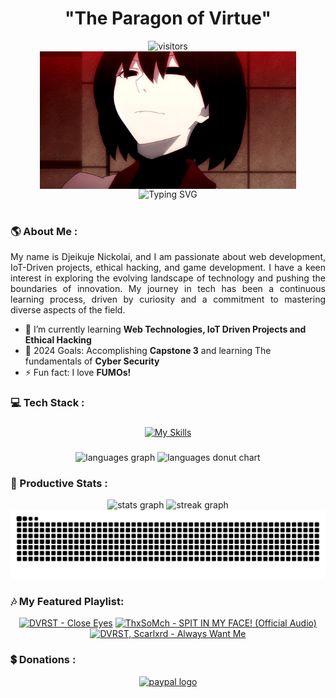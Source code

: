<h1 align="center">"The Paragon of Virtue"</h1>
<div align="center">
    <img src="https://profile-counter.glitch.me/orangemintz/count.svg?" height="27" alt="visitors" />
</div>

<div align="center">
<img align="center" height="220" src="https://github.com/OrangeMintz/orangemintz/blob/main/GIF/Ougi.gif" />
</div>

<div align="center"><a><img src="https://readme-typing-svg.demolab.com?font=Fira+Code&size=18&duration=3500&pause=800&color=FE428E&center=true&vCenter=true&width=435&lines=Repeating+by+trial+and+Error;Learning+Ethical+Hacking+atm...;If+you+can't+be+medicine,+be+poison.;" alt="Typing SVG" /></a>
</div>

<br>

<h3 align="left">🌎 About Me :</h3>
<p align="justify">My name is Djeikuje Nickolai, and I am passionate about web development, IoT-Driven projects, ethical hacking, and game development. I have a keen interest in exploring the evolving landscape of technology and pushing the boundaries of innovation. My journey in tech has been a continuous learning process, driven by curiosity and a commitment to mastering diverse aspects of the field.</p>

- 🌱 I’m currently learning **Web Technologies, IoT Driven Projects and Ethical Hacking**
- 🥅 2024 Goals: Accomplishing **Capstone 3** and learning The fundamentals of **Cyber Security**
- ⚡ Fun fact: I love **FUMOs!**

<h3 align="left">💻 Tech Stack :</h3>

###

<div align="center">
    
[![My Skills](https://skillicons.dev/icons?i=git,github,figma,blender,html,css,js,php,laravel,vite,express,nodejs,mongodb,mysql,postman,anaconda,arduino,java,kali,linux&perline=10)](https://skillicons.dev)

###

<div align="center">
  <img src="https://github-readme-stats.vercel.app/api/top-langs?username=OrangeMintz&locale=en&layout=compact&card_width=320&langs_count=6&theme=radical&hide_border=false&order=2" height="200" alt="languages graph"  />
  <img src="https://github-readme-stats.vercel.app/api/top-langs/?username=OrangeMintz&theme=radical&layout=donut&card_width=320&hide_title=true" height="200" alt="languages donut chart"  />
</div>

###

<h3 align="left">📅 Productive Stats :</h3>
<div align="center">
  <img src="https://github-readme-stats.vercel.app/api?username=OrangeMintz&show_icons=true&theme=radical&hide_rank=true" height="180" alt="stats graph"/>
  <img src="https://streak-stats.demolab.com?user=OrangeMintz&locale=en&mode=daily&theme=radical&hide_border=false&border_radius=5&order=3" height="180" alt="streak graph"  />
<img src="https://raw.githubusercontent.com/OrangeMintz/orangemintz/output/snake.svg" alt="Snake animation" />
</div>

###
<!-- BEGIN YOUTUBE-CARDS .-->
<h3 align="left">🎶 My Featured Playlist:</h3>

[![DVRST - Close Eyes](https://ytcards.demolab.com/?id=ao4RCon11eY&title=DVRST+-+Close+Eyes&timestamp=1612108800&background_color=%230d1117&title_color=%23ffffff&stats_color=%23dedede&max_title_lines=1&width=250&border_radius=5&duration=132 "DVRST - Close Eyes")](https://www.youtube.com/watch?v=ao4RCon11eY)
[![ThxSoMch - SPIT IN MY FACE! (Official Audio)](https://ytcards.demolab.com/?id=ZtCOsQqrBrs&title=ThxSoMch+-+SPIT+IN+MY+FACE!+(Official+Audio)&lang=en&timestamp=1667232000&background_color=%230d1117&title_color=%23ffffff&stats_color=%23dedede&max_title_lines=1&width=250&border_radius=5&duration=170 "ThxSoMch - SPIT IN MY FACE! (Official Audio")](https://youtu.be/ZtCOsQqrBrs?si=eNojMdRTFyGXT0at)
[![DVRST, Scarlxrd - Always Want Me](https://ytcards.demolab.com/?id=VJGwqhtMvnU&title=DVRST,+Scarlxrd+-+Always+Want+Me&lang=en&timestamp=1670601600&background_color=%230d1117&title_color=%23ffffff&stats_color=%23dedede&max_title_lines=1&width=250&border_radius=5&duration=250 "DVRST, Scarlxrd - Always Want Me")](https://www.youtube.com/watch?v=VJGwqhtMvnU)
<!-- BEGIN YOUTUBE-CARDS .-->

<h3 align="left">💲 Donations :</h3>
<div align="center">
    <a href="https://paypal.me/OrangeMint57?country.x=PH&locale.x=en_US"><img
            src="https://img.shields.io/static/v1?message=Paypal&logo=paypal&label=&color=0079C1&logoColor=white&labelColor=&style=for-the-badge"
            height="35" alt="paypal logo" /> </a>
</div>
